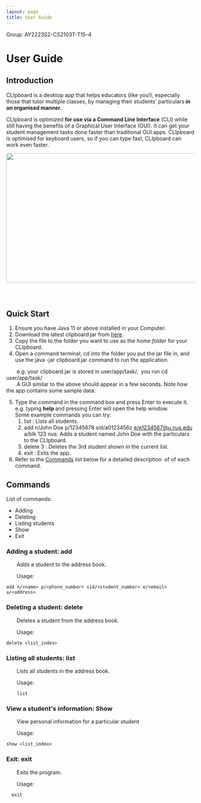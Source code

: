 ```yaml
---
layout: page
title: User Guide
---
```


Group: AY2223S2-CS2103T-T15-4

# User Guide

## Introduction

CLIpboard is a desktop app that helps educators (like you!), especially those that tutor multiple classes, by managing their students’ particulars<strong> in an organised manner.</strong>

CLIpboard is optimized **for use via a Command Line Interface** (CLI) while still having the benefits of a Graphical User Interface (GUI). It can get your student management tasks done faster than traditional GUI apps. CLIpboard is optimised for keyboard users, so if you can type fast, CLIpboard can work even faster.

<img src="https://lh4.googleusercontent.com/nJEHEfBEaTqtMlaihfUQVGUEwWmxZkjWSyY9CkknQ9WE6q9VnwlT2YbG4CP6rguZjN0b0ZslxZPH6TivrbM6S6S0fDq5WEuxOciYJILifALzS5mRS8RGjOlQLcjBp-DqYfVGSmw8_cU4WfKFlA-J1Hg" width="634" height="346" />
<br><br>

## <br>Quick Start

1. Ensure you have Java 11 or above installed in your Computer.
2. Download the latest clipboard.jar from [here](https://github.com/se-edu/addressbook-level3/releases).
3. Copy the file to the folder you want to use as the *home folder* for your CLIpboard.
4. Open a command terminal, cd into the folder you put the jar file in, and use the java -jar clipboard.jar command to run the application.&nbsp;

&emsp;&emsp;e.g. your clipboard.jar is stored in user/app/task/,&nbsp; you run cd user/app/task/
<br>&emsp;&emsp;A GUI similar to the above should appear in a few seconds. Note how the app contains some sample data.

5. Type the command in the command box and press Enter to execute it. e.g. typing <strong>help </strong>and pressing Enter will open the help window.
    <br>Some example commands you can try:
    1. list : Lists all students.
    2. add n/John Doe p/12345678 sid/a0123456z [e/e1234567@u.nus.edu](mailto:e/e1234567@u.nus.edu) a/blk 123 nus: Adds a student named John Doe with the particulars to the CLIpboard.
    3. delete 3 : Deletes the 3rd student shown in the current list.
    4. exit : Exits the app.
6. Refer to the [<ins>Commands</ins>](https://docs.google.com/document/d/129glYXctEtL77of9dMmzea-TjVfZh727fVPrv_e9AyI/edit#bookmark=id.1r9lnvft19co) list below for a detailed description&nbsp; of of each command.

## Commands

List of commands:

- Adding
- Deleting
- Listing students
- Show
- Exit

### Adding a student: add

&emsp;&emsp;Adds a student to the address book.

&emsp;&emsp;Usage:

```
add n/<name> p/<phone_number> sid/<student_number> e/<email> a/<address>
```

### Deleting a student: delete&nbsp;

&emsp;&emsp;Deletes a student from the address book.

&emsp;&emsp;Usage:

```
delete <list_index>
```

### Listing all students: list&nbsp;

&emsp;&emsp;Lists all students in the address book.

&emsp;&emsp;Usage:

```
    list
```

### View a student's information: Show

&emsp;&emsp;View personal information for a particular student

&emsp;&emsp;Usage:&nbsp;

```
show <list_index>
```

### Exit: exit

&emsp;&emsp;Exits the program.

&emsp;&emsp;Usage:&nbsp;

```
  exit
```
